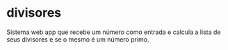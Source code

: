 # divisores
Sistema web app que recebe um número como entrada e calcula a lista de seus divisores e se o mesmo é um número primo.
